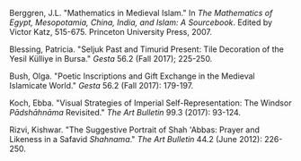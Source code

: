 Berggren, J.L. "Mathematics in Medieval Islam." In _The Mathematics of Egypt, Mesopotamia, China, India, and Islam: A Sourcebook_. Edited by Victor Katz, 515-675. Princeton University Press, 2007.

Blessing, Patricia. "Seljuk Past and Timurid Present: Tile Decoration of the Yesil Külliye in Bursa." _Gesta_ 56.2 (Fall 2017); 225-250.

Bush, Olga. "Poetic Inscriptions and Gift Exchange in the Medieval Islamicate World." _Gesta_ 56.2 (Fall 2017): 179-197.

Koch, Ebba. "Visual Strategies of Imperial Self-Representation: The Windsor _Pādshāhnāma_ Revisited." _The Art Bulletin_ 99.3 (2017): 93-124.

Rizvi, Kishwar. "The Suggestive Portrait of Shah 'Abbas: Prayer and Likeness in a Safavid _Shahnama_." _The Art Bulletin_ 44.2 (June 2012): 226-250.
